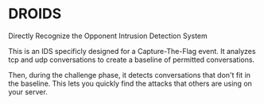 # DROIDS
Directly Recognize the Opponent Intrusion Detection System

This is an IDS specificly designed for a Capture-The-Flag event. It analyzes
tcp and udp conversations to create a baseline of permitted conversations.

Then, during the challenge phase, it detects conversations that don't fit in the
baseline. This lets you quickly find the attacks that others are using on your
server.
